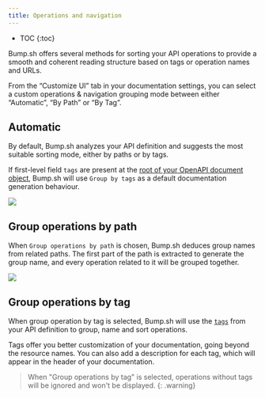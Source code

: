 ```yaml
---
title: Operations and navigation
---
```


- TOC
{:toc}

Bump.sh offers several methods for sorting your API operations to provide a smooth and coherent reading structure based on tags or operation names and URLs.

From the “Customize UI” tab in your documentation settings, you can select a custom operations & navigation grouping mode between either “Automatic”, “By Path” or “By Tag”.

## Automatic

By default, Bump.sh analyzes your API definition and suggests the most suitable sorting mode, either by paths or by tags.

If first-level field `tags` are present at the [root of your OpenAPI document object](https://github.com/OAI/OpenAPI-Specification/blob/master/versions/3.0.3.md#openapi-object), Bump.sh will use `Group by tags` as a default documentation generation behaviour.

![](/images/help/operations.png)

## Group operations by path

When `Group operations by path` is chosen, Bump.sh deduces group names from related paths. The first part of the path is extracted to generate the group name, and every operation related to it will be grouped together.

![](/images/help/group-by-path.png)

## Group operations by tag

When group operation by tag is selected, Bump.sh will use the [`tags`](https://spec.openapis.org/oas/v3.1.0#tag-object) from your API definition to group, name and sort operations.

Tags offer you better customization of your documentation, going beyond the resource names. You can also add a description for each tag, which will appear in the header of your documentation.

> When "Group operations by tag" is selected, operations without tags will be ignored and won't be displayed.
{: .warning}